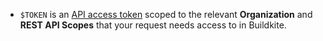 - `$TOKEN` is an [API access token](https://buildkite.com/user/api-access-tokens) scoped to the relevant **Organization** and **REST API Scopes** that your request needs access to in Buildkite.
